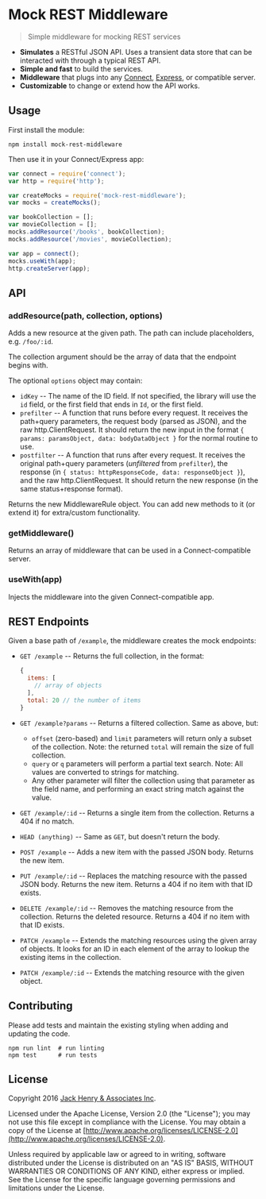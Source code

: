 # Mock REST Middleware

> Simple middleware for mocking REST services

* **Simulates** a RESTful JSON API. Uses a transient data store that can be interacted with through a typical REST API.
* **Simple and fast** to build the services.
* **Middleware** that plugs into any [Connect](https://github.com/senchalabs/connect), [Express](http://expressjs.com/), or compatible server.
* **Customizable** to change or extend how the API works.

## Usage

First install the module:

```shell
npm install mock-rest-middleware
```

Then use it in your Connect/Express app:

```javascript
var connect = require('connect');
var http = require('http');

var createMocks = require('mock-rest-middleware');
var mocks = createMocks();

var bookCollection = [];
var movieCollection = [];
mocks.addResource('/books', bookCollection);
mocks.addResource('/movies', movieCollection);

var app = connect();
mocks.useWith(app);
http.createServer(app);
```

## API

### addResource(path, collection, options)

Adds a new resource at the given path. The path can include placeholders, e.g. `/foo/:id`.

The collection argument should be the array of data that the endpoint begins with.

The optional `options` object may contain:

* `idKey` -- The name of the ID field. If not specified, the library will use the `id` field, or the first field that ends in `Id`, or the first field.
* `prefilter` -- A function that runs before every request. It receives the path+query parameters, the request body (parsed as JSON), and the raw http.ClientRequest. It should return the new input in the format `{ params: paramsObject, data: bodyDataObject }` for the normal routine to use.
* `postfilter` -- A function that runs after every request. It receives the original path+query parameters (*unfiltered* from `prefilter`), the response (in `{ status: httpResponseCode, data: responseObject }`), and the raw http.ClientRequest. It should return the new response (in the same status+response format).

Returns the new MiddlewareRule object. You can add new methods to it (or extend it) for extra/custom functionality.

### getMiddleware()

Returns an array of middleware that can be used in a Connect-compatible server.

### useWith(app)

Injects the middleware into the given Connect-compatible app.

## REST Endpoints

Given a base path of `/example`, the middleware creates the mock endpoints:

* `GET /example` -- Returns the full collection, in the format:

  ```javascript
  {
    items: [
      // array of objects
    ],
    total: 20 // the number of items
  }
  ```

* `GET /example?params` -- Returns a filtered collection. Same as above, but:
  * `offset` (zero-based) and `limit` parameters will return only a subset of the collection. Note: the returned `total` will remain the size of full collection.
  * `query` or `q` parameters will perform a partial text search. Note: All values are converted to strings for matching.
  * Any other parameter will filter the collection using that parameter as the field name, and performing an exact string match against the value.
* `GET /example/:id` -- Returns a single item from the collection. Returns a 404 if no match.
* `HEAD (anything)` -- Same as `GET`, but doesn't return the body.
* `POST /example` -- Adds a new item with the passed JSON body. Returns the new item.
* `PUT /example/:id` -- Replaces the matching resource with the passed JSON body. Returns the new item. Returns a 404 if no item with that ID exists.
* `DELETE /example/:id` -- Removes the matching resource from the collection. Returns the deleted resource. Returns a 404 if no item with that ID exists.
* `PATCH /example` -- Extends the matching resources using the given array of objects. It looks for an ID in each element of the array to lookup the existing items in the collection.
* `PATCH /example/:id` -- Extends the matching resource with the given object.

## Contributing

Please add tests and maintain the existing styling when adding and updating the code.

```
npm run lint  # run linting
npm test      # run tests
```

## License

Copyright 2016 [Jack Henry & Associates Inc](https://www.jackhenry.com/).

Licensed under the Apache License, Version 2.0 (the "License"); you may not use this file except in compliance with the License. You may obtain a copy of the License at [http://www.apache.org/licenses/LICENSE-2.0](http://www.apache.org/licenses/LICENSE-2.0).

Unless required by applicable law or agreed to in writing, software distributed under the License is distributed on an "AS IS" BASIS, WITHOUT WARRANTIES OR CONDITIONS OF ANY KIND, either express or implied. See the License for the specific language governing permissions and limitations under the License.
